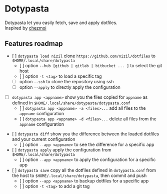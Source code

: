 # Dotypasta

Dotypasta let you easily fetch, save and apply dotfiles.  
Inspired by [chezmoi](https://chezmoi.io)

## Features roadmap

- [ ] `dotypasta load nizil` clone `https://github.com/nizil/dotfiles` to `$HOME/.local/share/dotypasta` 
  - [ ] option `--hub [github | gitlab | bitbucket ... ]` to select the git host 
  - [ ] option `-t <tag>` to load a specific tag
  - [ ] option `--ssh` to clone the repository using ssh
  - [ ] option `--apply` to directly apply the configuration
- [ ] `dotypasta app <appname>` show you the files copied for `appname` as defined in `$HOME/.local/share/dotypasta/dotypasta.conf`
  - [ ] `dotypasta app <appname> -a <files>...` add all files to the `appname` configuration
  - [ ] `dotypasta app <appname> -d <files>...` delete all files from the `appname` configuration
- [ ] `dotypasta diff` show you the difference between the loaded dotfiles and your current configuration
  - [ ] option `--app <appname>` to see the difference for a specific app
- [ ] `dotypasta apply` apply the configuration from `$HOME/.local/share/dotypasta`
  - [ ] option `--app <appname>` to apply the configuration for a specific app
- [ ] `dotypasta save` copy all the dotfiles defined in `dotypasta.conf` from the host to `$HOME/.local/share/dotypasta`, then commit and push
  - [ ] option `--app <appname>` to backup dotfiles for a specific app
  - [ ] option `-t <tag>` to add a git tag
